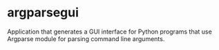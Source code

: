 # argparsegui
Application that generates a GUI interface for Python programs that use Argparse module for parsing command line arguments.
